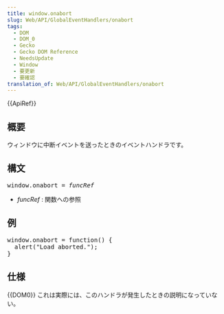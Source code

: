 ```yaml
---
title: window.onabort
slug: Web/API/GlobalEventHandlers/onabort
tags:
  - DOM
  - DOM_0
  - Gecko
  - Gecko DOM Reference
  - NeedsUpdate
  - Window
  - 要更新
  - 要確認
translation_of: Web/API/GlobalEventHandlers/onabort
---
```

<div>
 {{ApiRef}}</div>
<h2 id="Summary" name="Summary">概要</h2>
<p>ウィンドウに中断イベントを送ったときのイベントハンドラです。</p>
<h2 id="Syntax" name="Syntax">構文</h2>
<pre class="syntaxbox">window.onabort = <var>funcRef</var>
</pre>
<ul>
 <li><var>funcRef</var> : 関数への参照</li>
</ul>
<h2 id="Example" name="Example">例</h2>
<pre class="brush:js">window.onabort = function() {
  alert("Load aborted.");
}</pre>
<h2 id="Specification" name="Specification">仕様</h2>
<p>{{DOM0}} <span class="comment">これは実際には、このハンドラが発生したときの説明になっていない。</span></p>
